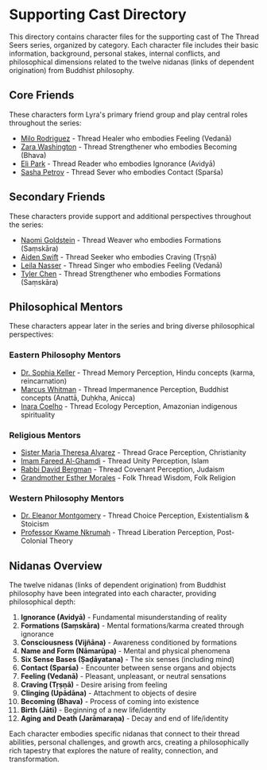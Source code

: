 # Supporting Cast Directory

This directory contains character files for the supporting cast of The Thread Seers series, organized by category. Each character file includes their basic information, background, personal stakes, internal conflicts, and philosophical dimensions related to the twelve nidanas (links of dependent origination) from Buddhist philosophy.

## Core Friends

These characters form Lyra's primary friend group and play central roles throughout the series:

- [Milo Rodriguez](core_friends/milo_rodriguez.md) - Thread Healer who embodies Feeling (Vedanā)
- [Zara Washington](core_friends/zara_washington.md) - Thread Strengthener who embodies Becoming (Bhava)
- [Eli Park](core_friends/eli_park.md) - Thread Reader who embodies Ignorance (Avidyā)
- [Sasha Petrov](core_friends/sasha_petrov.md) - Thread Sever who embodies Contact (Sparśa)

## Secondary Friends

These characters provide support and additional perspectives throughout the series:

- [Naomi Goldstein](secondary_friends/naomi_goldstein.md) - Thread Weaver who embodies Formations (Saṃskāra)
- [Aiden Swift](secondary_friends/aiden_swift.md) - Thread Seeker who embodies Craving (Tṛṣṇā)
- [Leila Nasser](secondary_friends/leila_nasser.md) - Thread Singer who embodies Feeling (Vedanā)
- [Tyler Chen](secondary_friends/tyler_chen.md) - Thread Strengthener who embodies Formations (Saṃskāra)

## Philosophical Mentors

These characters appear later in the series and bring diverse philosophical perspectives:

### Eastern Philosophy Mentors
- [Dr. Sophia Keller](mentors/dr_sophia_keller.md) - Thread Memory Perception, Hindu concepts (karma, reincarnation)
- [Marcus Whitman](mentors/marcus_whitman.md) - Thread Impermanence Perception, Buddhist concepts (Anattā, Duḥkha, Anicca)
- [Inara Coelho](mentors/inara_coelho.md) - Thread Ecology Perception, Amazonian indigenous spirituality

### Religious Mentors
- [Sister Maria Theresa Alvarez](mentors/sister_maria_theresa_alvarez.md) - Thread Grace Perception, Christianity
- [Imam Fareed Al-Ghamdi](mentors/imam_fareed_al_ghamdi.md) - Thread Unity Perception, Islam
- [Rabbi David Bergman](mentors/rabbi_david_bergman.md) - Thread Covenant Perception, Judaism
- [Grandmother Esther Morales](mentors/grandmother_esther_morales.md) - Folk Thread Wisdom, Folk Religion

### Western Philosophy Mentors
- [Dr. Eleanor Montgomery](mentors/dr_eleanor_montgomery.md) - Thread Choice Perception, Existentialism & Stoicism
- [Professor Kwame Nkrumah](mentors/professor_kwame_nkrumah.md) - Thread Liberation Perception, Post-Colonial Theory

## Nidanas Overview

The twelve nidanas (links of dependent origination) from Buddhist philosophy have been integrated into each character, providing philosophical depth:

1. **Ignorance (Avidyā)** - Fundamental misunderstanding of reality
2. **Formations (Saṃskāra)** - Mental formations/karma created through ignorance
3. **Consciousness (Vijñāna)** - Awareness conditioned by formations
4. **Name and Form (Nāmarūpa)** - Mental and physical phenomena
5. **Six Sense Bases (Ṣaḍāyatana)** - The six senses (including mind)
6. **Contact (Sparśa)** - Encounter between sense organs and objects
7. **Feeling (Vedanā)** - Pleasant, unpleasant, or neutral sensations
8. **Craving (Tṛṣṇā)** - Desire arising from feeling
9. **Clinging (Upādāna)** - Attachment to objects of desire
10. **Becoming (Bhava)** - Process of coming into existence
11. **Birth (Jāti)** - Beginning of a new life/identity
12. **Aging and Death (Jarāmaraṇa)** - Decay and end of life/identity

Each character embodies specific nidanas that connect to their thread abilities, personal challenges, and growth arcs, creating a philosophically rich tapestry that explores the nature of reality, connection, and transformation.
